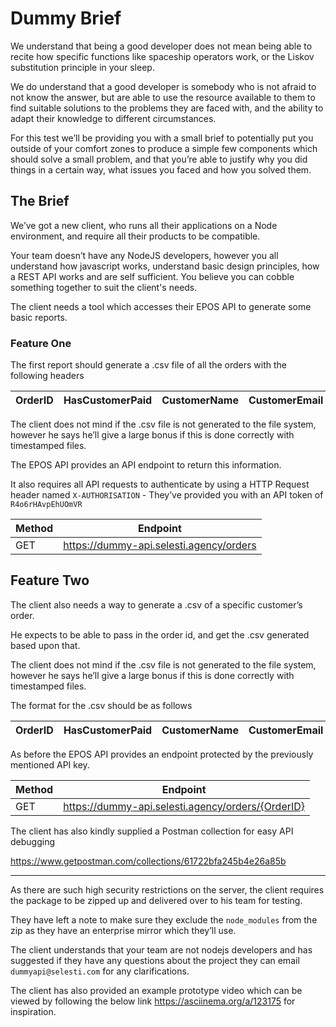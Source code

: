 # Dummy Brief

We understand that being a good developer does not mean being able to recite how specific functions like spaceship operators work, or the Liskov substitution principle in your sleep.

We do understand that a good developer is somebody who is not afraid to not know the answer, but are able to use the resource available to them to find suitable solutions to the problems they are faced with, and the ability to adapt their knowledge to different circumstances.

For this test we’ll be providing you with a small brief to potentially put you outside of your comfort zones to produce a simple few components which should solve a small problem, and that you’re able to justify why you did things in a certain way, what issues you faced and how you solved them.

## The Brief

We’ve got a new client, who runs all their applications on a Node environment, and require all their products to be compatible.

Your team doesn’t have any NodeJS developers, however you all understand how javascript works, understand basic design principles, how a REST API works and are self sufficient. You believe you can cobble something together to suit the client's needs.

The client needs a tool which accesses their EPOS API to generate some basic reports.

### Feature One

The first report should generate a .csv file of all the orders with the following headers

OrderID | HasCustomerPaid | CustomerName | CustomerEmail
------- | --------------- | ------------ | ------------- 

The client does not mind if the .csv file is not generated to the file system, however he says he’ll give a large bonus if this is done correctly with timestamped files.

The EPOS API provides an API endpoint to return this information.

It also requires all API requests to authenticate by using a HTTP Request header named `X-AUTHORISATION` - They’ve provided you with an API token of `R4o6rHAvpEhUOmVR`

Method | Endpoint
-------| -------
GET    | https://dummy-api.selesti.agency/orders


## Feature Two

The client also needs a way to generate a .csv of a specific customer’s order.

He expects to be able to pass in the order id, and get the .csv generated based upon that.

The client does not mind if the .csv file is not generated to the file system, however he says he’ll give a large bonus if this is done correctly with timestamped files.

The format for the .csv should be as follows

OrderID | HasCustomerPaid | CustomerName | CustomerEmail | NumberOfItemsPurchased | TotalOrderPriceInPounds |
------- | --------------- | ------------ | ------------- | ---------------------- | ----------------------- |

As before the EPOS API provides an endpoint protected by the previously mentioned API key.

Method | Endpoint
-------| -------
GET    | https://dummy-api.selesti.agency/orders/{OrderID}


The client has also kindly supplied a Postman collection for easy API debugging

https://www.getpostman.com/collections/61722bfa245b4e26a85b


---------------------------------

As there are such high security restrictions on the server, the client requires the package to be zipped up and delivered over to his team for testing.

They have left a note to make sure they exclude the `node_modules` from the zip as they have an enterprise mirror which they’ll use.

The client understands that your team are not nodejs developers and has suggested if they have any questions about the project they can email `dummyapi@selesti.com` for any clarifications.


The client has also provided an example prototype video which can be viewed by following the below link https://asciinema.org/a/123175 for inspiration.


